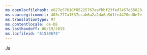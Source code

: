 ```yaml
---
ms.openlocfilehash: e027e57610f85225767aafbbf23fed7457e55828
ms.sourcegitcommit: 483c777a1537ccab6a2a2da6a5d1fe4470dd0e7e
ms.translationtype: MT
ms.contentlocale: de-DE
ms.lasthandoff: 06/19/2019
ms.locfileid: "61530674"
---
```

Ja